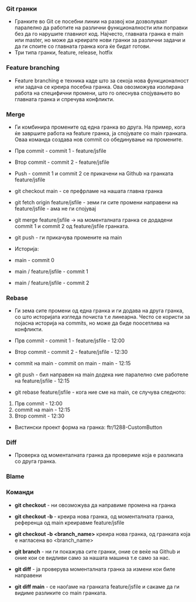 ### Git гранки

- Гранките во Git се посебни линии на развој кои дозволуваат паралелно да работите на различни функционалности или поправки без да го нарушите главниот код. Најчесто, главната гранка е main или master, но може да креирате нови гранки за различни задачи и да ги споите со главната гранка кога ќе бидат готови.
- Три типа гранки, feature, release, hotfix

### Feature branching

- Feature branching e техника каде што за секоја нова функционалност или задача се креира посебна гранка. Ова овозможува изолирана работа на специфични промени, што го олеснува спојувањето во главната гранка и спречува конфликти.

### Merge

- Ги комбинира промените од една гранка во друга. На пример, кога ќе завршите работа на feature гранка, ја спојувате со main гранката. Оваа команда создава нов commit со обединување на промените.

- Прв commit - commit 1 - feature/jsfile
- Втор commit - commit 2 - feature/jsfile
- Push - commit 1 и commit 2 се прикачени на Github на гранката feature/jsfile
- git checkout main - се префрламе на нашата главна гранка
- git fetch origin feature/jsfile - земи ги сите промени направени на feature/jsfile - ама не ги спојувај
- git merge feature/jsfile -> на моменталната гранка се додадени commit 1 и commit 2 од feature/jsfile гранката.
- git push - ги прикачува промените на main

- Историја:
- main - commit 0
- main / feature/jsfile - commit 1
- main / feature/jsfile - commit 2

### Rebase

- Ги зема сите промени од една гранка и ги додава на друга гранка, со што историјата изгледа почиста т.е линеарна. Често се користи за појасна историја на commits, но може да биде поосетлива на конфликти.

- Прв commit - commit 1 - feature/jsfile - 12:00
- Втор commit - commit 2 - feature/jsfile - 12:30

- commit на main - commit on main - main - 12:15
- git push - бил направен на main додека ние паралелно сме работеле на feature/jsfile - 12:15

- git rebase feature/jsfile - кога ние сме на main, се случува следното:

1. Прв commit - 12:00
2. commit на main - 12:15
3. Втор commit - 12:30

- Вистински проект форма на гранка: ftr/1288-CustomButton

### Diff

- Проверка од моменталната гранка да провериме која е разликата со друга гранка.

### Blame

### Команди

- **git checkout** - ни овозможува да направиме промена на гранка

- **git checkout -b <name>** - креира нова гранка, од моменталната гранка, референца од main креиравме feature/jsfile

- **git checkout -b <name> <branch_name>** креира нова гранка, од гранката која е нагласена во <branch_name>

- **git branch** - ни ги покажува сите гранки, оние се веќе на Github и оние кои се видливи само за нашата машина т.е само за нас.

- **git diff** - ја проверува моменталната гранка за измени кои биле направени

- **git diff main** - се наоѓаме на гранката feature/jsfile и сакаме да ги видиме разликите со main гранката.
